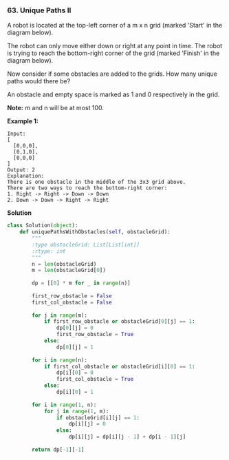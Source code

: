 ### 63. Unique Paths II

A robot is located at the top-left corner of a m x n grid (marked 'Start' in the diagram below).

The robot can only move either down or right at any point in time. The robot is trying to reach the bottom-right corner of the grid (marked 'Finish' in the diagram below).

Now consider if some obstacles are added to the grids. How many unique paths would there be?

An obstacle and empty space is marked as 1 and 0 respectively in the grid.

**Note:** m and n will be at most 100.

**Example 1:**
```
Input:
[
  [0,0,0],
  [0,1,0],
  [0,0,0]
]
Output: 2
Explanation:
There is one obstacle in the middle of the 3x3 grid above.
There are two ways to reach the bottom-right corner:
1. Right -> Right -> Down -> Down
2. Down -> Down -> Right -> Right
```

**Solution**
```Python
class Solution(object):
    def uniquePathsWithObstacles(self, obstacleGrid):
        """
        :type obstacleGrid: List[List[int]]
        :rtype: int
        """
        n = len(obstacleGrid)
        m = len(obstacleGrid[0])
        
        dp = [[0] * m for _ in range(n)]
        
        first_row_obstacle = False
        first_col_obstacle = False
        
        for j in range(m):
            if first_row_obstacle or obstacleGrid[0][j] == 1:
                dp[0][j] = 0
                first_row_obstacle = True
            else:
                dp[0][j] = 1
                
        for i in range(n):
            if first_col_obstacle or obstacleGrid[i][0] == 1:
                dp[i][0] = 0
                first_col_obstacle = True
            else:
                dp[i][0] = 1
        
        for i in range(1, n):
            for j in range(1, m):
                if obstacleGrid[i][j] == 1:
                    dp[i][j] = 0
                else:
                    dp[i][j] = dp[i][j - 1] + dp[i - 1][j]
                    
        return dp[-1][-1]
```